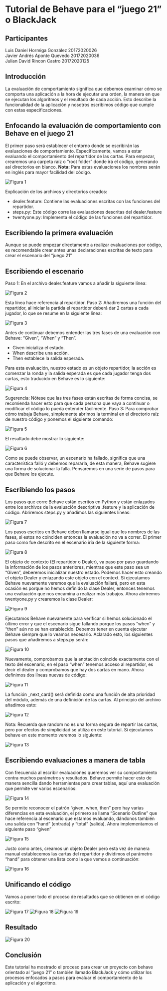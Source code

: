 # Tutorial de Behave para el “juego 21” o BlackJack

## Participantes
Luis Daniel Hormiga González 20172020026  
Javier Andrés Aponte Quevedo 20172020036  
Julian David Rincon Castro 20172020125  

## Introducción

La evaluación de comportamiento significa que debemos examinar cómo se comporta una aplicación a la hora de ejecutar una orden, la manera en que se ejecutan los algoritmos y el resultado de cada acción. Esto describe la funcionalidad de la aplicación y nosotros escribimos código que cumple con estas especificaciones.

## Enfocando la evaluación de comportamiento con Behave en el juego 21
El primer paso será establecer el entorno donde se escribirán las evaluaciones de comportamiento. Específicamente, vamos a estar evaluando el comportamiento del repartidor de las cartas. Para empezar, crearemos una carpeta raíz o “root folder” donde irá el código, generando así directorios en blanco.
**Nota:** Para estas evaluaciones los nombres serán en inglés para mayor facilidad del código.

![Figura 1](Recursos/Fig1.PNG)

Explicación de los archivos y directorios creados:
- dealer.feature: Contiene las evaluaciones escritas con las funciones del repartidor.
- steps.py: Este código corre las evaluaciones descritas del dealer.feature
- twentyone.py: Implementa el código de las funciones del repartidor.

## Escribiendo la primera evaluación

Aunque se puede empezar directamente a realizar evaluaciones por código, es recomendable crear antes unas declaraciones escritas de texto para crear el escenario del “juego 21”

## Escribiendo el escenario

Paso 1: En el archivo dealer.feature vamos a añadir la siguiente línea: 

![Figura 2](Recursos/Fig2.PNG)

Esta línea hace referencia al repartidor. 
Paso 2: Añadiremos una función del repartidor, al iniciar la partida el repartidor deberá dar 2 cartas a cada jugador, lo que se resume en la siguiente línea:

![Figura 3](Recursos/Fig3.PNG)

Antes de continuar debemos entender las tres fases de una evaluación con Behave: “Given”, “When” y “Then”. 

- Given inicializa el estado.
- When describe una acción.
- Then establece la salida esperada. 

Para esta evaluación, nuestro estado es un objeto repartidor, la acción es comenzar la ronda y la salida esperada es que cada jugador tenga dos cartas, esto traducido en Behave es lo siguiente:

![Figura 4](Recursos/Fig4.PNG)

Sugerencia: Nótese que las tres fases están escritas de forma concisa, se recomienda hacer esto para que cada persona que vaya a continuar o modificar el código lo pueda entender fácilmente.
Paso 3: Para comprobar cómo trabaja Behave, simplemente abrimos la terminal en el directorio raíz de nuestro código y ponemos el siguiente comando:

![Figura 5](Recursos/Fig5.PNG)


El resultado debe mostrar lo siguiente:

![Figura 6](Recursos/Fig6.PNG)

Como se puede observar, un escenario ha fallado, significa que una característica falló y debemos repararla, de esta manera, Behave sugiere una forma de solucionar la falla. Pensaremos en una serie de pasos para que Behave los ejecute.

## Escribiendo los pasos

Los pasos que corre Behave están escritos en Python y están enlazados entre los archivos de la evaluación descriptiva .feature y la aplicación de código.
Abriremos steps.py y añadimos las siguientes líneas:

![Figura 7](Recursos/Fig7.PNG)

Los pasos escritos en Behave deben llamarse igual que los nombres de las fases, si estos no coinciden entonces la evaluación no va a correr. El primer paso como fue descrito en el escenario iría de la siguiente forma:

![Figura 8](Recursos/Fig8.PNG)

El objeto de contexto (El repartidor o Dealer), va paso por paso guardando la información de los pasos anteriores, mientras que este paso sea un “Given”, deberemos inicializar nuestro estado. Podemos hacer esto creando el objeto Dealer y enlazando este objeto con el context. Si ejecutamos Behave nuevamente veremos que la evaluación fallará, pero en esta ocasión es porque no hemos definido la clase Dealer, entonces tenemos una evaluación que nos encamina a realizar más trabajos.
Ahora abriremos twentyone.py y crearemos la clase Dealer:

![Figura 9](Recursos/Fig9.PNG)

Ejecutamos Behave nuevamente para verificar si hemos solucionado el último error y que el escenario sigue fallando porque los pasos “when” y “then” aún no se han establecido.
Debemos tener en cuenta ejecutar Behave siempre que lo veamos necesario. Aclarado esto, los siguientes pasos que añadiremos a steps.py serán:

![Figura 10](Recursos/Fig10.PNG)

Nuevamente, comprobamos que la anotación coincide exactamente con el texto del escenario, en el paso “when” tenemos acceso al repartidor, es decir el dealer y comprobamos que hay dos cartas en mano.
Ahora definimos dos líneas nuevas de código:

![Figura 11](Recursos/Fig11.PNG)

La función _next_card() será definida como una función de alta prioridad del módulo, además de una definición de las cartas. Al principio del archivo añadimos esto:

![Figura 12](Recursos/Fig12.PNG)

Nota: Recuerda que random no es una forma segura de repartir las cartas, pero por efectos de simplicidad se utiliza en este tutorial.
Si ejecutamos behave en este momento veremos lo siguiente:

![Figura 13](Recursos/Fig13.PNG)

## Escribiendo evaluaciones a manera de tabla

Con frecuencia al escribir evaluaciones queremos ver su comportamiento contra muchos parámetros y resultados. Behave permite hacer esto de manera sencilla dando herramientas para crear tablas, aquí una evaluación que permite ver varios escenarios:

![Figura 14](Recursos/Fig14.PNG)

Se permite reconocer el patrón “given, when, then” pero hay varias diferencias en esta evaluación, el primero se llama “Scenario Outline” que hace referencia al escenario que estamos evaluando, dándonos también una salida con “hand” (entrada) y “total” (salida).
Ahora implementamos el siguiente paso “given”

![Figura 15](Recursos/Fig15.PNG)

Justo como antes, creamos un objeto Dealer pero esta vez de manera manual establecemos las cartas del repartidor y dividimos el parámetro “hand” para obtener una lista como la que vemos a continuación: 

![Figura 16](Recursos/Fig16.PNG)

## Unificando el código 
Vamos a poner todo el proceso de resultados que se obtienen en el código escrito:

![Figura 17](Recursos/Fig17.PNG)
![Figura 18](Recursos/Fig18.PNG)
![Figura 19](Recursos/Fig19.PNG)

## Resultado

![Figura 20](Recursos/Fig20.PNG)

## Conclusión

Este tutorial ha mostrado el proceso para crear un proyecto con behave orientado al “juego 21” o también llamado BlackJack y cómo utilizar los procesos enfocados a pasos para evaluar el comportamiento de la aplicación y el algoritmo.

